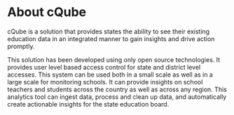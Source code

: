 # About cQube

cQube is a solution that provides states the ability to see their existing education data in an integrated manner to gain insights and drive action promptly.

This solution has been developed using only open source technologies. It provides user level based access control for state and district level accesses. This system can be used both in a small scale as well as in a large scale for monitoring schools. It can provide insights on school teachers and students across the country as well as across any region. This analytics tool can ingest data, process and clean up data, and automatically create actionable insights for the state education board.

